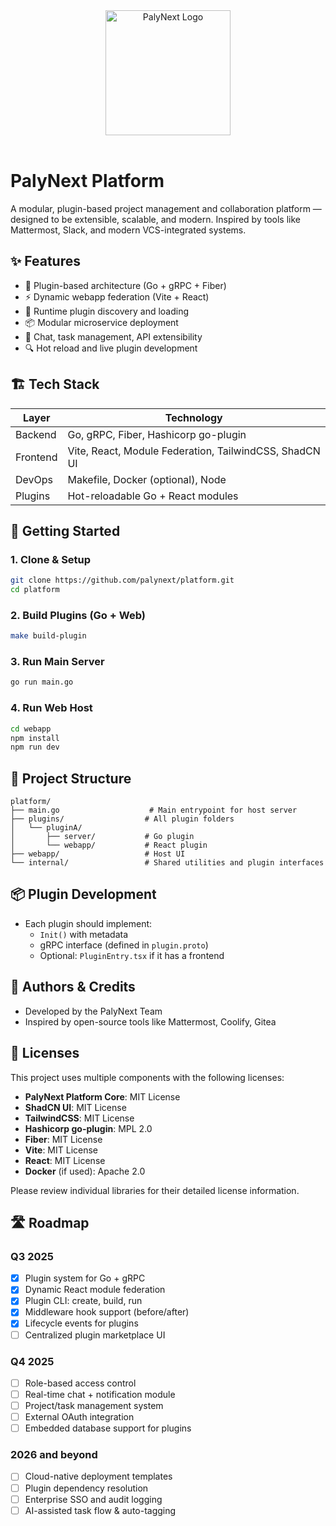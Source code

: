 <div align="center">
  <img src="https://avatars.githubusercontent.com/u/210800337?u=9a7fedf901126afbc0338b728e5a4838127019f9&v=4" alt="PalyNext Logo" width="200"/>
</div>

<br/>

# PalyNext Platform

A modular, plugin-based project management and collaboration platform — designed to be extensible, scalable, and modern. Inspired by tools like Mattermost, Slack, and modern VCS-integrated systems.

## ✨ Features

- 🧩 Plugin-based architecture (Go + gRPC + Fiber)
- ⚡️ Dynamic webapp federation (Vite + React)
- 🔌 Runtime plugin discovery and loading
- 📦 Modular microservice deployment
- 💬 Chat, task management, API extensibility
- 🔍 Hot reload and live plugin development

## 🏗 Tech Stack

| Layer       | Technology                           |
|-------------|---------------------------------------|
| Backend     | Go, gRPC, Fiber, Hashicorp go-plugin |
| Frontend    | Vite, React, Module Federation, TailwindCSS, ShadCN UI |
| DevOps      | Makefile, Docker (optional), Node     |
| Plugins     | Hot-reloadable Go + React modules     |

## 🚀 Getting Started

### 1. Clone & Setup
```bash
git clone https://github.com/palynext/platform.git
cd platform
```

### 2. Build Plugins (Go + Web)
```bash
make build-plugin
```

### 3. Run Main Server
```bash
go run main.go
```

### 4. Run Web Host
```bash
cd webapp
npm install
npm run dev
```

## 📁 Project Structure

```
platform/
├── main.go                    # Main entrypoint for host server
├── plugins/                  # All plugin folders
│   └── pluginA/
│       ├── server/           # Go plugin
│       └── webapp/           # React plugin
├── webapp/                   # Host UI
└── internal/                 # Shared utilities and plugin interfaces
```

## 📦 Plugin Development

- Each plugin should implement:
  - `Init()` with metadata
  - gRPC interface (defined in `plugin.proto`)
  - Optional: `PluginEntry.tsx` if it has a frontend

## 🧠 Authors & Credits

- Developed by the PalyNext Team
- Inspired by open-source tools like Mattermost, Coolify, Gitea

## 📄 Licenses

This project uses multiple components with the following licenses:

- **PalyNext Platform Core**: MIT License
- **ShadCN UI**: MIT License
- **TailwindCSS**: MIT License
- **Hashicorp go-plugin**: MPL 2.0
- **Fiber**: MIT License
- **Vite**: MIT License
- **React**: MIT License
- **Docker** (if used): Apache 2.0

Please review individual libraries for their detailed license information.

## 🛣️ Roadmap

### Q3 2025
- [x] Plugin system for Go + gRPC
- [x] Dynamic React module federation
- [x] Plugin CLI: create, build, run
- [x] Middleware hook support (before/after)
- [x] Lifecycle events for plugins
- [ ] Centralized plugin marketplace UI

### Q4 2025
- [ ] Role-based access control
- [ ] Real-time chat + notification module
- [ ] Project/task management system
- [ ] External OAuth integration
- [ ] Embedded database support for plugins

### 2026 and beyond
- [ ] Cloud-native deployment templates
- [ ] Plugin dependency resolution
- [ ] Enterprise SSO and audit logging
- [ ] AI-assisted task flow & auto-tagging
